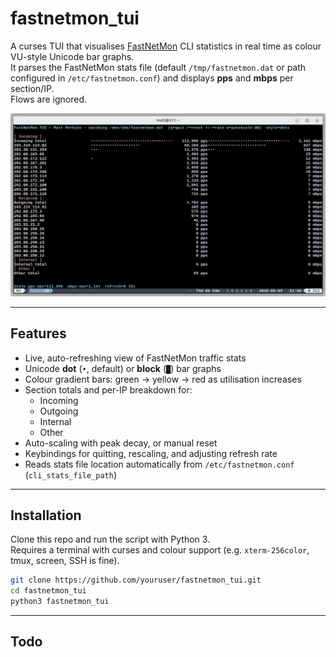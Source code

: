 # fastnetmon_tui

A curses TUI that visualises [FastNetMon](https://fastnetmon.com/) CLI statistics in real time as colour VU-style Unicode bar graphs.  
It parses the FastNetMon stats file (default `/tmp/fastnetmon.dat` or path configured in `/etc/fastnetmon.conf`) and displays **pps** and **mbps** per section/IP.  
Flows are ignored.

![demo screenshot](demo.png) <!-- optional screenshot -->

---

## Features

- Live, auto-refreshing view of FastNetMon traffic stats
- Unicode **dot** (`•`, default) or **block** (`█`) bar graphs
- Colour gradient bars: green → yellow → red as utilisation increases
- Section totals and per-IP breakdown for:
  - Incoming
  - Outgoing
  - Internal
  - Other
- Auto-scaling with peak decay, or manual reset
- Keybindings for quitting, rescaling, and adjusting refresh rate
- Reads stats file location automatically from `/etc/fastnetmon.conf` (`cli_stats_file_path`)  

---

## Installation

Clone this repo and run the script with Python 3.  
Requires a terminal with curses and colour support (e.g. `xterm-256color`, tmux, screen, SSH is fine).

```bash
git clone https://github.com/youruser/fastnetmon_tui.git
cd fastnetmon_tui
python3 fastnetmon_tui


```
---

## Todo

